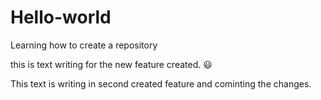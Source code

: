 # Hello-world
Learning how to create a repository

this is text writing for the new feature created.
😃


This text is writing in second created feature and cominting the changes.
